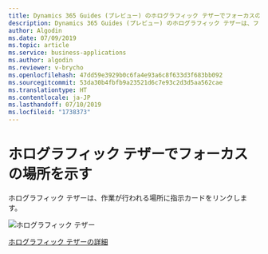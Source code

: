 ```yaml
---
title: Dynamics 365 Guides (プレビュー) のホログラフィック テザーでフォーカスの場所が示される
description: Dynamics 365 Guides (プレビュー) のホログラフィック テザーは、フォーカスの場所をユーザーに示す指示カードにリンクします。
author: Algodin
ms.date: 07/09/2019
ms.topic: article
ms.service: business-applications
ms.author: algodin
ms.reviewer: v-brycho
ms.openlocfilehash: 47dd59e3929b0c6fa4e93a6c8f633d3f683bb092
ms.sourcegitcommit: 53da30b4fbfb9a23521d6c7e93c2d3d5aa562cae
ms.translationtype: HT
ms.contentlocale: ja-JP
ms.lasthandoff: 07/10/2019
ms.locfileid: "1738373"
---
```

# <a name="holographic-tethers-show-where-to-focus"></a>ホログラフィック テザーでフォーカスの場所を示す

ホログラフィック テザーは、作業が行われる場所に指示カードをリンクします。

![ホログラフィック テザー](media/holographic-tethers.PNG "ホログラフィック テザー")

[ホログラフィック テザーの詳細](https://docs.microsoft.com/dynamics365/mixed-reality/guides/hololens-authoring#place-tethers)
